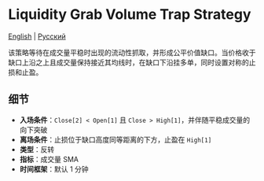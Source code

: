 # Liquidity Grab Volume Trap Strategy
[English](README.md) | [Русский](README_ru.md)

该策略等待在成交量平稳时出现的流动性抓取，并形成公平价值缺口。当价格收于缺口上沿之上且成交量保持接近其均线时，在缺口下沿挂多单，同时设置对称的止损和止盈。

## 细节

- **入场条件**：`Close[2] < Open[1]` 且 `Close > High[1]`，并伴随平稳成交量的向下突破
- **离场条件**：止损位于缺口高度同等距离的下方，止盈在 `High[1]`
- **类型**：反转
- **指标**：成交量 SMA
- **时间框架**：默认 1 分钟
